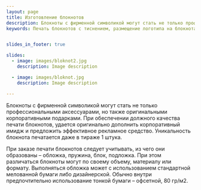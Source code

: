```yaml
---
layout: page
title: Изготовление блокнотов
description: Блокноты с фирменной символикой могут стать не только профессиональными аксессуарами, но также оригинальными корпоративными подарками.
keywords: Печать блокнотов с тиснением, размещение логотипа на блокнотах, изготовление фирменого блокнота, изготовление  блокнотов от 1 штуки.


slides_in_footer: true

slides:
  - image: images/bloknot2.jpg
    description: Image description

  - image: images/bloknot.jpg
    description: Image description

---
```


 Блокноты с фирменной символикой могут стать не только профессиональными аксессуарами, но также оригинальными корпоративными подарками. При обеспечении должного качества печати блокнотов, удается оригинально дополнить корпоративный имидж и предложить эффективное рекламное средство. Уникальность блокнота печатается даже в тираже 1 штука. 

 При заказе печати блокнотов следует учитывать, из чего они образованы – обложка, пружина, блок, подложка. При этом различаться блокноты могут по своему объему, материалу или формату. Выполняться обложка может с использованием стандартной мелованной бумаги либо дизайнерской. Обычно внутри предпочтительно использование тонкой бумаги – офсетной, 80 гр/м2.

